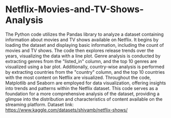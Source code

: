 # Netflix-Movies-and-TV-Shows-Analysis

The Python code utilizes the Pandas library to analyze a dataset containing information about movies and TV shows available on Netflix. It begins by loading the dataset and displaying basic information, including the count of movies and TV shows. The code then explores release trends over the years, visualizing the data with a line plot. Genre analysis is conducted by extracting genres from the "listed_in" column, and the top 10 genres are visualized using a bar plot. Additionally, country-wise analysis is performed by extracting countries from the "country" column, and the top 10 countries with the most content on Netflix are visualized. Throughout the code, Matplotlib and Seaborn are employed for data visualization, offering insights into trends and patterns within the Netflix dataset. This code serves as a foundation for a more comprehensive analysis of the dataset, providing a glimpse into the distribution and characteristics of content available on the streaming platform.
Dataset link: https://www.kaggle.com/datasets/shivamb/netflix-shows/
